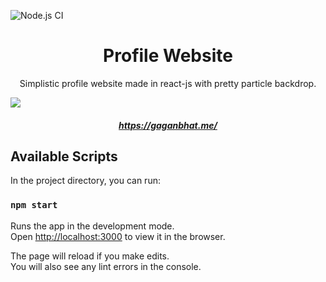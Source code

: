![Node.js CI](https://github.com/GaganBhat/profile_repo/workflows/Node.js%20CI/badge.svg)

<h1 align="center" >Profile Website</h1>

<p align="center">Simplistic profile website made in react-js with pretty particle backdrop.</p>


![](https://user-images.githubusercontent.com/25236969/84832303-a269a380-aff2-11ea-82eb-46cef3f39442.png)

<a><h5 align="center">https://gaganbhat.me/</h5></a>

## Available Scripts

In the project directory, you can run:

### `npm start`

Runs the app in the development mode.<br />
Open [http://localhost:3000](http://localhost:3000) to view it in the browser.

The page will reload if you make edits.<br />
You will also see any lint errors in the console.
